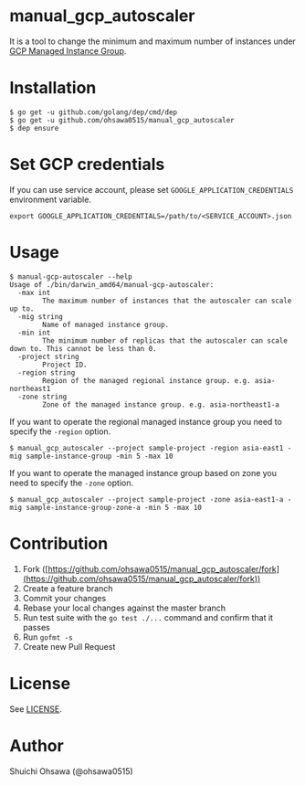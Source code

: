 manual_gcp_autoscaler
====


It is a tool to change the minimum and maximum number of instances under [GCP Managed Instance Group](https://cloud.google.com/compute/docs/instance-groups/).

# Installation

```console
$ go get -u github.com/golang/dep/cmd/dep
$ go get -u github.com/ohsawa0515/manual_gcp_autoscaler
$ dep ensure
```

# Set GCP credentials

If you can use service account, please set `GOOGLE_APPLICATION_CREDENTIALS` environment variable.

```console
export GOOGLE_APPLICATION_CREDENTIALS=/path/to/<SERVICE_ACCOUNT>.json
```

# Usage

```console
$ manual-gcp-autoscaler --help
Usage of ./bin/darwin_amd64/manual-gcp-autoscaler:
  -max int
        The maximum number of instances that the autoscaler can scale up to.
  -mig string
        Name of managed instance group.
  -min int
        The minimum number of replicas that the autoscaler can scale down to. This cannot be less than 0.
  -project string
        Project ID.
  -region string
        Region of the managed regional instance group. e.g. asia-northeast1
  -zone string
        Zone of the managed instance group. e.g. asia-northeast1-a
```

If you want to operate the regional managed instance group you need to specify the `-region` option.

```console
$ manual_gcp_autoscaler --project sample-project -region asia-east1 -mig sample-instance-group -min 5 -max 10
```

If you want to operate the managed instance group based on zone you need to specify the `-zone` option.

```console
$ manual_gcp_autoscaler --project sample-project -zone asia-east1-a -mig sample-instance-group-zone-a -min 5 -max 10
```

# Contribution

1. Fork ([https://github.com/ohsawa0515/manual_gcp_autoscaler/fork](https://github.com/ohsawa0515/manual_gcp_autoscaler/fork))
2. Create a feature branch
3. Commit your changes
4. Rebase your local changes against the master branch
5. Run test suite with the `go test ./...` command and confirm that it passes
6. Run `gofmt -s`
7. Create new Pull Request

# License

See [LICENSE](https://github.com/ohsawa0515/manual_gcp_autoscaler/blob/master/LICENSE).

# Author

Shuichi Ohsawa (@ohsawa0515)
